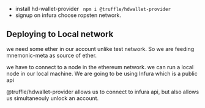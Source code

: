 - install hd-wallet-provider
  ` npm i @truffle/hdwallet-provider`
- signup on infura
  choose ropsten network. 
## Deploying to Local network
we need some ether in our account unlike test network. So we are feeding mnemonic-meta as source of ether. 

 we have to connect to a node in the ethereum network. we can run a local node in our local machine. We are going to be using Infura which is a public api

 @truffle/hdwallet-provider allows us to connect to infura api, but also allows us simultaneouly unlock an account. 
